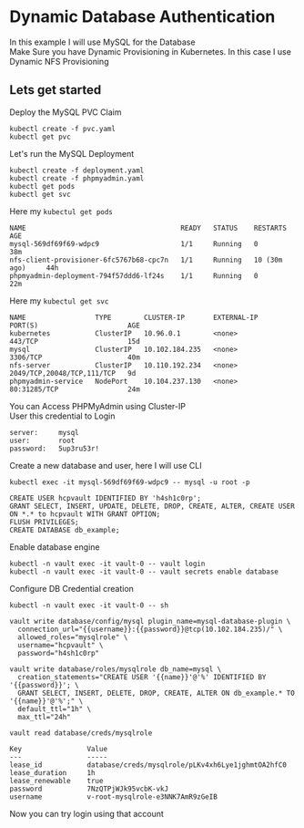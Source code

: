 # Dynamic Database Authentication
In this example I will use MySQL for the Database
<br>
Make Sure you have Dynamic Provisioning in Kubernetes. In this case I use Dynamic NFS Provisioning

## Lets get started

Deploy the MySQL PVC Claim
```
kubectl create -f pvc.yaml
kubectl get pvc
```

Let's run the MySQL Deployment
```
kubectl create -f deployment.yaml
kubectl create -f phpmyadmin.yaml
kubectl get pods
kubectl get svc
```

Here my `kubectul get pods`
```
NAME                                      READY   STATUS    RESTARTS         AGE
mysql-569df69f69-wdpc9                    1/1     Running   0                38m
nfs-client-provisioner-6fc5767b68-cpc7n   1/1     Running   10 (30m ago)     44h
phpmyadmin-deployment-794f57ddd6-lf24s    1/1     Running   0                22m
```

Here my `kubectul get svc`
```
NAME                 TYPE        CLUSTER-IP       EXTERNAL-IP   PORT(S)                      AGE
kubernetes           ClusterIP   10.96.0.1        <none>        443/TCP                      15d
mysql                ClusterIP   10.102.184.235   <none>        3306/TCP                     40m
nfs-server           ClusterIP   10.110.192.234   <none>        2049/TCP,20048/TCP,111/TCP   9d
phpmyadmin-service   NodePort    10.104.237.130   <none>        80:31285/TCP                 24m
```

You can Access PHPMyAdmin using Cluster-IP <br>
User this credential to Login
```
server:     mysql
user:       root
password:   5up3ru53r!
```

Create a new database and user, here I will use CLI
```
kubectl exec -it mysql-569df69f69-wdpc9 -- mysql -u root -p

CREATE USER hcpvault IDENTIFIED BY 'h4sh1c0rp';
GRANT SELECT, INSERT, UPDATE, DELETE, DROP, CREATE, ALTER, CREATE USER ON *.* to hcpvault WITH GRANT OPTION;
FLUSH PRIVILEGES;
CREATE DATABASE db_example;
```

Enable database engine
```
kubectl -n vault exec -it vault-0 -- vault login
kubectl -n vault exec -it vault-0 -- vault secrets enable database
```

Configure DB Credential creation
```
kubectl -n vault exec -it vault-0 -- sh

vault write database/config/mysql plugin_name=mysql-database-plugin \
  connection_url="{{username}}:{{password}}@tcp(10.102.184.235)/" \
  allowed_roles="mysqlrole" \
  username="hcpvault" \
  password="h4sh1c0rp"

vault write database/roles/mysqlrole db_name=mysql \
  creation_statements="CREATE USER '{{name}}'@'%' IDENTIFIED BY '{{password}}'; \
  GRANT SELECT, INSERT, DELETE, DROP, CREATE, ALTER ON db_example.* TO '{{name}}'@'%';" \
  default_ttl="1h" \
  max_ttl="24h"

vault read database/creds/mysqlrole

Key                Value
---                -----
lease_id           database/creds/mysqlrole/pLKv4xh6Lye1jghmtOA2hfC0
lease_duration     1h
lease_renewable    true
password           7NzQTPjWJk95vcbK-vkJ
username           v-root-mysqlrole-e3NNK7AmR9zGeIB
```

Now you can try login using that account